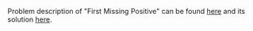 Problem description of "First Missing Positive" can be found [here](https://leetcode.com/problems/first-missing-positive/) and its solution [here](https://github.com/aurimas13/LeetCode-HR-MAANG/blob/main/LeetCode/Python%20Solutions/Game%20of%20Life/game.py).